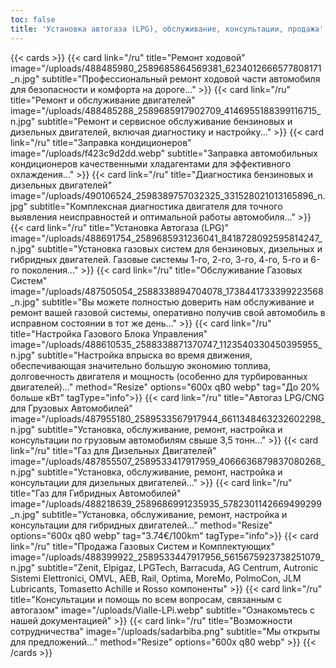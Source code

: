 ```yaml
---
toc: false
title: 'Установка автогаза (LPG), обслуживание, консультации, продажа'
---
```


{{< cards >}}
{{< card link="/ru" title="Ремонт ходовой" image="/uploads/488485980_2589685864569381_6234012666577808171_n.jpg" subtitle="Профессиональный ремонт ходовой части автомобиля для безопасности и комфорта на дороге..." >}}
{{< card link="/ru" title="Ремонт и обслуживание двигателей" image="/uploads/488485288_2589685917902709_4146955188399116715_n.jpg" subtitle="Ремонт и сервисное обслуживание бензиновых и дизельных двигателей, включая диагностику и настройку..." >}}
{{< card link="/ru" title="Заправка кондиционеров" image="/uploads/f423c9d2dd.webp" subtitle="Заправка автомобильных кондиционеров качественными хладагентами для эффективного охлаждения..." >}}
{{< card link="/ru" title="Диагностика бензиновых и дизельных двигателей" image="/uploads/490106524_2598389757032325_331528021013165896_n.jpg" subtitle="Комплексная диагностика двигателя для точного выявления неисправностей и оптимальной работы автомобиля..." >}}
{{< card link="/ru" title="Установка Автогаза (LPG)" image="/uploads/488691754_2589685931236041_8418728092595814247_n.jpg" subtitle="Установка газовых систем для бензиновых, дизельных и гибридных двигателей. Газовые системы 1-го, 2-го, 3-го, 4-го, 5-го и 6-го поколения..." >}}
{{< card link="/ru" title="Обслуживание Газовых Систем" image="/uploads/487505054_2588338894704078_1738441733399223568_n.jpg" subtitle="Вы можете полностью доверить нам обслуживание и ремонт вашей газовой системы, оперативно получив свой автомобиль в исправном состоянии в тот же день..." >}}
{{< card link="/ru" title="Настройка Газового Блока Управления" image="/uploads/488610535_2588338871370747_1123540330450395955_n.jpg" subtitle="Настройка впрыска во время движения, обеспечивающая значительно большую экономию топлива, долговечность двигателя и мощность (особенно для турбированных двигателей)..." method="Resize" options="600x q80 webp" tag="До 20% больше кВт" tagType="info">}}
{{< card link="/ru" title="Автогаз LPG/CNG для Грузовых Автомобилей" image="/uploads/487955180_2589533567917944_6611348463232602298_n.jpg" subtitle="Установка, обслуживание, ремонт, настройка и консультации по грузовым автомобилям свыше 3,5 тонн..." >}}
{{< card link="/ru" title="Газ для Дизельных Двигателей" image="/uploads/487855507_2589533417917959_4066636879837080268_n.jpg" subtitle="Установка, обслуживание, ремонт, настройка и консультации для дизельных двигателей..." >}}
{{< card link="/ru" title="Газ для Гибридных Автомобилей" image="/uploads/488218639_2589686991235935_5782301142669499299_n.jpg" subtitle="Установка, обслуживание, ремонт, настройка и консультации для гибридных двигателей..." method="Resize" options="600x q80 webp" tag="3.74€/100km" tagType="info">}}
{{< card link="/ru" title="Продажа Газовых Систем и Комплектующих" image="/uploads/488399922_2589533447917956_5615675923738251079_n.jpg" subtitle="Zenit, Elpigaz, LPGTech, Barracuda, AG Centrum, Autronic Sistemi Elettronici, OMVL, AEB, Rail, Optima, MoreMo, PolmoCon, JLM Lubricants, Tomasetto Achille и Rosso компоненты" >}}
{{< card link="/ru" title="Консультации и помощь по всем вопросам, связанным с автогазом" image="/uploads/Vialle-LPi.webp" subtitle="Ознакомьтесь с нашей документацией" >}}
{{< card link="/ru" title="Возможности сотрудничества" image="/uploads/sadarbiba.png" subtitle="Мы открыты для предложений..." method="Resize" options="600x q80 webp" >}}
{{< /cards >}}
